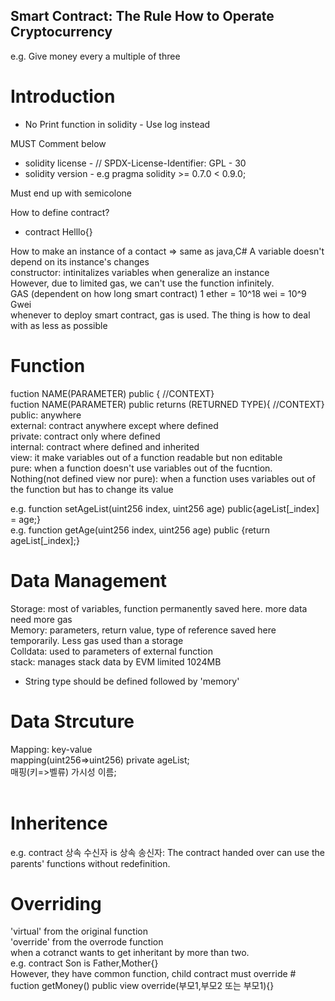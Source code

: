 ## Smart Contract: The Rule How to Operate Cryptocurrency 
e.g. Give money every a multiple of three

# Introduction
* No Print function in solidity - Use log instead

MUST Comment below
* solidity license - // SPDX-License-Identifier: GPL - 30
* solidity version - e.g pragma solidity >= 0.7.0 < 0.9.0;

Must end up with semicolone

How to define contract?
- contract Helllo{}

How to make an instance of a contact => same as java,C#
A variable doesn't depend on its instance's changes  
constructor: intinitalizes variables when generalize an instance  
However, due to limited gas, we can't use the function infinitely.  
GAS (dependent on how long smart contract)  1 ether = 10^18 wei = 10^9 Gwei   
whenever to deploy smart contract, gas is used. The thing is how to deal with as less as possible

# Function
fuction NAME(PARAMETER) public { //CONTEXT}  
fuction NAME(PARAMETER) public returns (RETURNED TYPE){ //CONTEXT}  
public: anywhere  
external: contract anywhere except where defined  
private: contract only where defined  
internal: contract where defined and inherited  
view: it make variables out of a function readable but non editable  
pure: when a function doesn't use variables out of the fucntion.  
Nothing(not defined view nor pure): when a function uses variables out of the function but has to change its value  

e.g. function setAgeList(uint256 index, uint256 age) public{ageList[_index] = age;}  
e.g. function getAge(uint256 index, uint256 age) public {return ageList[_index];}  

# Data Management
Storage: most of variables, function permanently saved here. more data need more gas  
Memory: parameters, return value, type of reference saved here temporarily. Less gas used than a storage  
Colldata: used to parameters of external function  
stack: manages stack data by EVM limited 1024MB  
* String type should be defined followed by 'memory'  


# Data Strcuture
Mapping: key-value  
mapping(uint256=>uint256) private ageList;  
매핑(키=>벨류) 가시성 이름;  
 

# Inheritence
e.g. contract 상속 수신자 is 상속 송신자: The contract handed over can use the parents' functions without redefinition.  

# Overriding
'virtual' from the original function  
'override' from the overrode function  
when a cotranct wants to get inheritant by more than two.  
e.g. contract Son is Father,Mother{}  
However, they have common function, child contract must override # fuction getMoney() public view override(부모1,부모2 또는 부모1){}  
